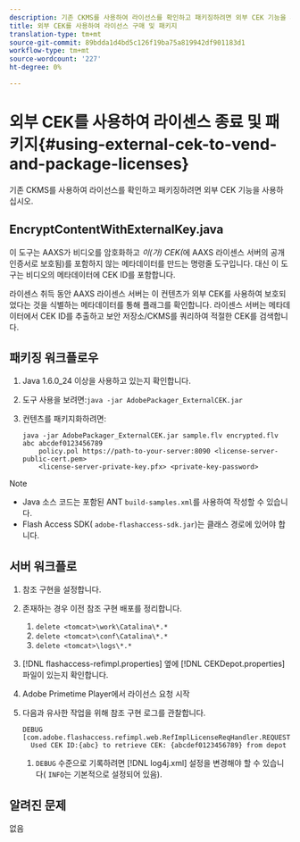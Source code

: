```yaml
---
description: 기존 CKMS를 사용하여 라이선스를 확인하고 패키징하려면 외부 CEK 기능을 사용하십시오.
title: 외부 CEK를 사용하여 라이선스 구매 및 패키지
translation-type: tm+mt
source-git-commit: 89bdda1d4bd5c126f19ba75a819942df901183d1
workflow-type: tm+mt
source-wordcount: '227'
ht-degree: 0%

---
```



# 외부 CEK를 사용하여 라이센스 종료 및 패키지{#using-external-cek-to-vend-and-package-licenses}

기존 CKMS를 사용하여 라이선스를 확인하고 패키징하려면 외부 CEK 기능을 사용하십시오.

## EncryptContentWithExternalKey.java

이 도구는 AAXS가 비디오를 암호화하고 *이(가) CEK(*&#x200B;에 AAXS 라이센스 서버의 공개 인증서로 보호됨)를 포함하지 않는 메타데이터를 만드는 명령줄 도구입니다. 대신 이 도구는 비디오의 메타데이터에 CEK ID를 포함합니다.

라이센스 취득 동안 AAXS 라이센스 서버는 이 컨텐츠가 외부 CEK를 사용하여 보호되었다는 것을 식별하는 메타데이터를 통해 플래그를 확인합니다. 라이센스 서버는 메타데이터에서 CEK ID를 추출하고 보안 저장소/CKMS를 쿼리하여 적절한 CEK를 검색합니다.

## 패키징 워크플로우

1. Java 1.6.0_24 이상을 사용하고 있는지 확인합니다.
1. 도구 사용을 보려면:`java -jar AdobePackager_ExternalCEK.jar`
1. 컨텐츠를 패키지화하려면:

   ```
   java -jar AdobePackager_ExternalCEK.jar sample.flv encrypted.flv abc abcdef0123456789 
       policy.pol https://path-to-your-server:8090 <license-server-public-cert.pem> 
       <license-server-private-key.pfx> <private-key-password>
   ```

>[!NOTE]
>
>* Java 소스 코드는 포함된 ANT `build-samples.xml`를 사용하여 작성할 수 있습니다.
>* Flash Access SDK( `adobe-flashaccess-sdk.jar`)는 클래스 경로에 있어야 합니다.

>



## 서버 워크플로

1. 참조 구현을 설정합니다.
1. 존재하는 경우 이전 참조 구현 배포를 정리합니다.

   1. `delete <tomcat>\work\Catalina\*.*`
   1. `delete <tomcat>\conf\Catalina\*.*`
   1. `delete <tomcat>\logs\*.*`

1. [!DNL flashaccess-refimpl.properties] 옆에 [!DNL CEKDepot.properties] 파일이 있는지 확인합니다.

1. Adobe Primetime Player에서 라이선스 요청 시작
1. 다음과 유사한 작업을 위해 참조 구현 로그를 관찰합니다.

   ```
   DEBUG [com.adobe.flashaccess.refimpl.web.RefImplLicenseReqHandler.REQUESTS] 
     Used CEK ID:{abc} to retrieve CEK: {abcdef0123456789} from depot
   ```

   1. `DEBUG` 수준으로 기록하려면 [!DNL log4j.xml] 설정을 변경해야 할 수 있습니다( `INFO`는 기본적으로 설정되어 있음).

## 알려진 문제

없음
